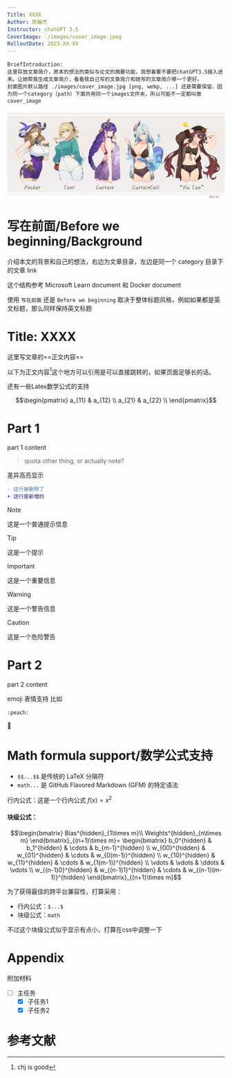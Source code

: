 ```yaml
---
Title: XXXX
Author: 陈翰杰
Instructor: chatGPT 3.5
CoverImage: ./images/cover_image.jpeg
RolloutDate: 2023-XX-XX
---
```


```
BriefIntroduction: 
这里存放文章简介，原本的想法的类似与论文的摘要功能，我想着要不要把chatGPT3.5接入进来。让她帮我生成文章简介，看看我自己写的文章简介和她写的文章简介哪一个更好。
封面图片默认路径 ./images/cover_image.jpg [png, webp, ...] 还是需要保留，因为同一个category（path）下面共用同一个images文件夹，所以可能不一定都叫做cover_image
```

<!-- split -->

![cover image](./images/cover_image.jpeg)

# 写在前面/Before we beginning/Background

介绍本文的背景和自己的想法，右边为文章目录，左边是同一个 category 目录下的文章 link 

这个结构参考 Microsoft Learn document 和 Docker document

使用 `写在前面` 还是 `Before we beginning` 取决于整体标题风格，例如如果都是英文标题，那么同样保持英文标题

# Title: XXXX

这里写文章的==正文内容==

以下为正文内容[^引用1]这个地方可以引用是可以直接跳转的，如果页面足够长的话。

还有一些Latex数学公式的支持

```math
\begin{pmatrix}
a_{11} & a_{12} \\
a_{21} & a_{22} \\
\end{pmatrix}
```

# Part 1

part 1 content

> quota other thing, or actually note?

差异高亮显示

```diff
- 这行被删除了
+ 这行是新增的
```

> [!NOTE]
> 这是一个普通提示信息

> [!TIP]
> 这是一个提示

> [!IMPORTANT]
> 这是一个重要信息

> [!WARNING]
> 这是一个警告信息

> [!CAUTION]
> 这是一个危险警告

# Part 2

part 2 content

emoji 表情支持 比如

```emoji
:peach:
```

:peach:

# Math formula support/数学公式支持

- `$$...$$` 是传统的 LaTeX 分隔符
- `math...` 是 GitHub Flavored Markdown (GFM) 的特定语法

行内公式：这是一个行内公式 $f(x) = x^2$

#### 块级公式：

````math
\begin{bmatrix}
Bias^{hidden}_{1\times m}\\
Weights^{hidden}_{n\times m}
\end{bmatrix}_{(n+1)\times m}=
\begin{bmatrix}
b_0^{hidden} & b_1^{hidden} & \cdots & b_{m-1}^{hidden} \\
w_{00}^{hidden} & w_{01}^{hidden} & \cdots & w_{0(m-1)}^{hidden} \\
w_{10}^{hidden} & w_{11}^{hidden} & \cdots & w_{1(m-1)}^{hidden} \\
\vdots & \vdots & \ddots & \vdots \\
w_{(n-1)0}^{hidden} & w_{(n-1)1}^{hidden} & \cdots & w_{(n-1)(m-1)}^{hidden}
\end{bmatrix}_{(n+1)\times m}
````

为了获得最佳的跨平台兼容性，打算采用：

- 行内公式：`$...$`
- 块级公式：````math````

不过这个块级公式似乎显示有点小，打算在css中调整一下



# Appendix

附加材料

- [ ] 主任务
  - [x] 子任务1
  - [x] 子任务2

# 参考文献

[^引用1]: chj is good